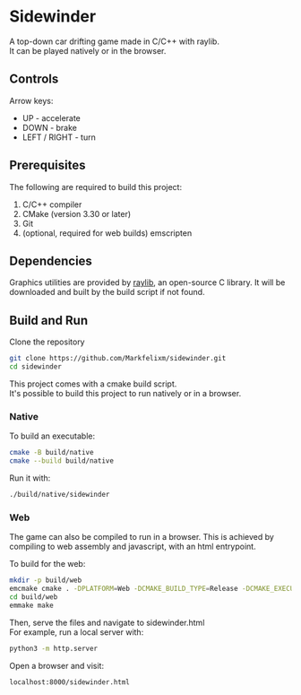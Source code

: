 # Sidewinder

A top-down car drifting game made in C/C++ with raylib.  
It can be played natively or in the browser.

<!-- TODO: web link
TODO: screenshot -->

## Controls

Arrow keys:

- UP - accelerate
- DOWN - brake
- LEFT / RIGHT - turn

## Prerequisites

The following are required to build this project:

1. C/C++ compiler
2. CMake (version 3.30 or later)
3. Git
4. (optional, required for web builds) emscripten

## Dependencies

Graphics utilities are provided by [raylib](https://www.raylib.com/index.html), an open-source C library. It will be downloaded and built by the build script if not found.

## Build and Run

<!-- TODO: test both build instructions -->

Clone the repository

```bash
git clone https://github.com/Markfelixm/sidewinder.git
cd sidewinder
```

This project comes with a cmake build script.  
It's possible to build this project to run natively or in a browser.

### Native

To build an executable:

```bash
cmake -B build/native
cmake --build build/native
```

Run it with:

```bash
./build/native/sidewinder
```

### Web

The game can also be compiled to run in a browser.
This is achieved by compiling to web assembly and javascript, with an html entrypoint.

To build for the web:

```bash
mkdir -p build/web
emcmake cmake . -DPLATFORM=Web -DCMAKE_BUILD_TYPE=Release -DCMAKE_EXECUTABLE_SUFFIX=".html"
cd build/web
emmake make
```

Then, serve the files and navigate to sidewinder.html  
For example, run a local server with:

```bash
python3 -m http.server
```

Open a browser and visit:

```
localhost:8000/sidewinder.html
```
